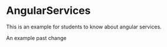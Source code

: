 # AngularServices

This is an example for students to know about angular services.


An example past change
